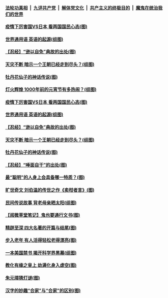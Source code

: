 

####  [法轮功真相](../../../../basic/blob/master/README.md?t=02270101) &nbsp;|&nbsp; [九评共产党](../../../../9ping.md/blob/master/README.md?t=02270101) &nbsp;|&nbsp; [解体党文化](../../../../jtdwh.md/blob/master/README.md?t=02270101)  &nbsp;|&nbsp; [共产主义的终极目的](../../../../gczydzjmd.md/blob/master/README.md?t=02270101) &nbsp;|&nbsp; [魔鬼在统治我们的世界](../../../../mgztzwmdsj.md/blob/master/README.md?t=02270101) 

#### [疫情下厉害国VS日本 看两国国民心态(图)](../pages/p7/963236.md?t=02270101) 

#### [世界通用语 英语的起源(组图)](../pages/p7/963614.md?t=02270101) 

#### [【忍经】“逊以自免”典故的出处(图)](../pages/p7/963462.md?t=02270101) 

#### [天灾不断 暗示一个王朝已经走到尽头？(组图)](../pages/p7/963461.md?t=02270101) 

#### [牡丹花仙子的神话传说(图)](../pages/p7/963182.md?t=02270101) 


#### [灯火辉煌 1000年前的元宵节有多热闹？(组图)](../pages/p7/963779.md?t=02270101) 

#### [疫情下厉害国VS日本 看两国国民心态(图)](../pages/p7/963236.md?t=02270101) 

#### [世界通用语 英语的起源(组图)](../pages/p7/963614.md?t=02270101) 

#### [【忍经】“逊以自免”典故的出处(图)](../pages/p7/963462.md?t=02270101) 

#### [天灾不断 暗示一个王朝已经走到尽头？(组图)](../pages/p7/963461.md?t=02270101) 

#### [牡丹花仙子的神话传说(图)](../pages/p7/963182.md?t=02270101) 


#### [【忍经】“唾面自干”的出处(图)](../pages/p7/963148.md?t=02270101) 

#### [最“聪明”的人身上会具备哪一特质？(图)](../pages/p7/963270.md?t=02270101) 

#### [旷世奇文 刘伯温的传世之作《卖柑者言》(图)](../pages/p7/963127.md?t=02270101) 

#### [民间传说故事 背老母亲晒太阳(组图)](../pages/p7/963444.md?t=02270101) 

#### [【阅微草堂笔记】鬼也要通行文书(图)](../pages/p7/956891.md?t=02270101) 

#### [精辟至深 四大名著的开篇与结尾(图)](../pages/p7/963037.md?t=02270101) 

#### [步入老年 有人活得轻松老得漂亮(图)](../pages/p7/963193.md?t=02270101) 


#### [一本美国禁书 揭开科学界黑幕(组图)](../pages/p7/963271.md?t=02270101) 


#### [教化有缘之皇上 劫满化身入虚空(图)](../pages/p7/962937.md?t=02270101) 

#### [朱元璋猜灯谜(图)](../pages/p7/962354.md?t=02270101) 

#### [汉字的妙趣“合家”与“合家”的区别(图)](../pages/p7/962972.md?t=02270101) 

